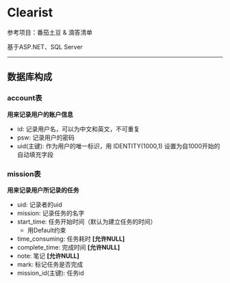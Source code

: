 # Clearist
参考项目：番茄土豆 & 滴答清单

基于ASP.NET、SQL Server
***
## 数据库构成

### account表

**用来记录用户的账户信息**

* id: 记录用户名，可以为中文和英文，不可重复
* psw: 记录用户的密码
* uid(主键): 作为用户的唯一标识，用 IDENTITY(1000,1) 设置为自1000开始的自动填充字段

### mission表

**用来记录用户所记录的任务**

* uid: 记录者的uid
* mission: 记录任务的名字
* start_time: 任务开始时间（默认为建立任务的时间）
	* 用Default约束
* time_consuming: 任务耗时 **[允许NULL]**
* complete_time: 完成时间 **[允许NULL]**
* note: 笔记 **[允许NULL]**
* mark: 标记任务是否完成
* mission_id(主键): 任务id








